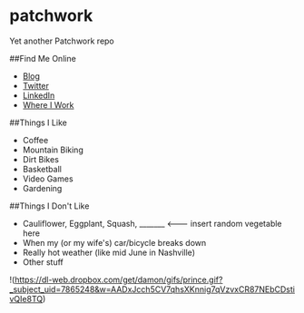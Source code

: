 # patchwork
Yet another Patchwork repo

##Find Me Online
* [Blog](http://damonbauer.me)
* [Twitter](http://twitter.com/damon_bauer)
* [LinkedIn](https://www.linkedin.com/in/damonbauer)
* [Where I Work](http://developwithpurpose.com)

##Things I Like
* Coffee
* Mountain Biking
* Dirt Bikes
* Basketball
* Video Games
* Gardening

##Things I Don't Like
* Cauliflower, Eggplant, Squash, _______ <--- insert random vegetable here
* When my (or my wife's) car/bicycle breaks down
* Really hot weather (like mid June in Nashville)
* Other stuff

!(https://dl-web.dropbox.com/get/damon/gifs/prince.gif?_subject_uid=7865248&w=AADxJcch5CV7qhsXKnnig7qVzvxCR87NEbCDstivQIe8TQ)
